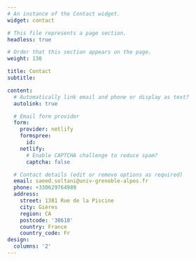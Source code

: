 ```yaml
---
# An instance of the Contact widget.
widget: contact

# This file represents a page section.
headless: true

# Order that this section appears on the page.
weight: 130

title: Contact
subtitle:

content:
  # Automatically link email and phone or display as text?
  autolink: true

  # Email form provider
  form:
    provider: netlify
    formspree:
      id:
    netlify:
      # Enable CAPTCHA challenge to reduce spam?
      captcha: false

  # Contact details (edit or remove options as required)
  email: saeed.soltani@univ-grenoble-alpes.fr
  phone: +330629764989
  address:   
    street: 1381 Rue de la Piscine
    city: Gières
    region: CA
    postcode: '38610'
    country: France
    country_code: Fr
design:
  columns: '2'
---
```

